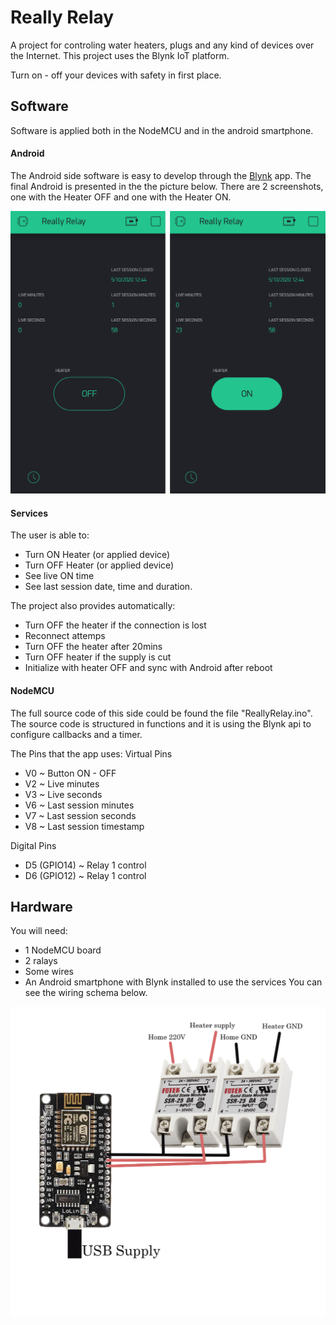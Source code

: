 # Really Relay

A project for controling water heaters, plugs and any kind of devices over the Internet.
This project uses the Blynk IoT platform.

Turn on - off your devices with safety in first place.


## Software
Software is applied both in the NodeMCU and in the android smartphone.

#### Android
The Android side software is easy to develop through the [Blynk](https://docs.blynk.cc/) app. The final Android is presented in the the picture below. There are 2 screenshots, one with the Heater OFF and one with the Heater ON.

![androidSide](https://github.com/bronzeRaf/HomeAutomations/blob/main/RealyProject/ReallyRelay/ReallyRelay/assets/android.png)

#### Services
The user is able to:
- Turn ON Heater (or applied device)
- Turn OFF Heater (or applied device)
- See live ON time
- See last session date, time and duration.

The project also provides automatically:
- Turn OFF the heater if the connection is lost
- Reconnect attemps
- Turn OFF the heater after 20mins
- Turn OFF heater if the supply is cut
- Initialize with heater OFF and sync with Android after reboot

#### NodeMCU
The full source code of this side could be found the file "ReallyRelay.ino". The source code is structured in functions and it is using the Blynk api to configure callbacks and a timer.

The Pins that the app uses:
Virtual Pins
- V0 ~ Button ON - OFF
- V2 ~ Live minutes
- V3 ~ Live seconds
- V6 ~ Last session minutes
- V7 ~ Last session seconds
- V8 ~ Last session timestamp

Digital Pins
- D5 (GPIO14) ~ Relay 1 control
- D6 (GPIO12) ~ Relay 1 control


## Hardware

You will need:
- 1 NodeMCU board
- 2 ralays
- Some wires
- An Android smartphone with Blynk installed to use the services
You can see the wiring schema below.

![schema](https://github.com/bronzeRaf/HomeAutomations/blob/main/RealyProject/ReallyRelay/ReallyRelay/assets/schema.png)